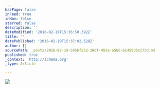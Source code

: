 ```yaml
---
hasPage: false
inFeed: true
inNav: false
starred: false
description: ''
dateModified: '2016-02-19T15:36:50.392Z'
title: ''
datePublished: '2016-02-19T15:37:02.528Z'
author: []
sourcePath: _posts/2016-02-19-59bbf252-28df-493a-a566-6145035cc75d.md
published: true
_context: 'http://schema.org'
_type: Article

---
```

![](https://the-grid-user-content.s3-us-west-2.amazonaws.com/81e1b192-9b05-4767-b64d-8b55a9f236d1.jpg)